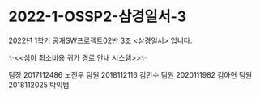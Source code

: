 # 2022-1-OSSP2-삼경일서-3
2022년 1학기 공개SW프로젝트02반 3조 <삼경일서> 입니다.

✨<<심야 최소비용 귀가 경로 안내 시스템>>✨

팀장 2017112486 노진우
팀원 2018112116 김민수
팀원 2020111982 김아현
팀원 2018112025 박익범

